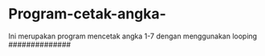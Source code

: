 # Program-cetak-angka-
Ini merupakan program mencetak angka 1-7 dengan menggunakan looping
##############
